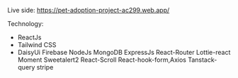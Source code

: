 Live side: https://pet-adoption-project-ac299.web.app/

Technology: 
- ReactJs
- Tailwind CSS
- DaisyUi
Firebase
NodeJs
MongoDB
ExpressJs
React-Router
Lottie-react
Moment
Sweetalert2
React-Scroll
React-hook-form,Axios
Tanstack-query
stripe
